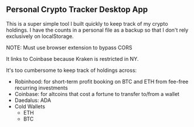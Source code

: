 ## Personal Crypto Tracker Desktop App

This is a super simple tool I built quickly to keep track of my crypto holdings. I have the counts in a personal file as a backup so that I don't rely exclusively on localStorage.

NOTE: Must use browser extension to bypass CORS

It links to Coinbase because Kraken is restricted in NY.

It's too cumbersome to keep track of holdings across:

- Robinhood: for short-term profit booking on BTC and ETH from fee-free recurring investments
- Coinbase: for altcoins that cost a fortune to transfer to/from a wallet
- Daedalus: ADA
- Cold Wallets
  - ETH
  - BTC
